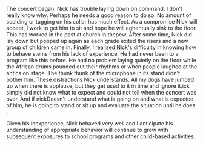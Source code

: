 <html><body><p>The concert began. Nick has trouble laying down on command. I don't really know why. Perhaps he needs a good reason to do so. No amount of scolding or tugging on his collar has much effect. As a compromise Nick will accept, I work to get him to sit and hope he will eghentually sink to the floor. This has worked in the past at church in thepew.
After some time, Nick did lay down but popped up again as each grade exited the risers and a new group of children came in. Finally, I realized Nick's difficulty in knowing how to behave stems from his lack of experience. He had never been to a program like this before. He had no problem laying quietly on the floor while the African drums pounded out their rhythms or when people laughed at the antics on stage. The thunk thunk of the microphone in its stand didn't bother him. These distractions Nick understands. All my dogs have jumped up when there is applause, but they get used to it in time and ignore it.ick simply did not know what to expect and could not tell when the concert was over. And if nickDoesn't understand what is going on and what is expected of him, he is going to stand or sit up and evaluate the situation until he does .

Given his inexperience, Nick behaved very well and I anticipate his understanding of appropriate behavior will continue to grow with subsequent exposures to school programs and other child-based activities.</p></body></html>
